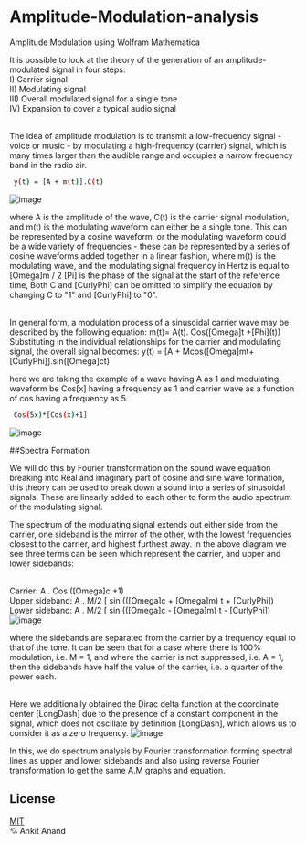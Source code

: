 # Amplitude-Modulation-analysis
Amplitude Modulation using Wolfram Mathematica


It is possible to look at the theory of the generation of an amplitude-modulated signal in four steps: 
<br> I) Carrier signal 
<br>II) Modulating signal 
<br> III) Overall modulated signal for a single tone
<br> IV) Expansion to cover a typical audio signal

<br> The idea of ​​amplitude modulation is to transmit a low-frequency signal - voice or music - by modulating a high-frequency (carrier) signal, which is many times larger than the audible range and occupies a narrow frequency band in the radio air. 

```bash
 y(t) = [A + m(t)].C(t) 
```
![image](https://github.com/Chuggu12/Amplitude-Modulation-analysis/assets/108995664/8f5a66cf-25ef-4021-99df-d7beefccdfc7)

where A is the amplitude of the wave, C(t) is the carrier signal modulation, and m(t) is the modulating waveform can either be a single tone. This can be represented by a cosine waveform, or the modulating waveform could be a wide variety of frequencies - these can be represented by a series of cosine waveforms added together in a linear fashion,
where m(t) is  the modulating wave, and the modulating signal frequency in Hertz is equal to \[Omega]m / 2 \[Pi] is the phase of the signal at the start of the reference time, Both C and \[CurlyPhi] can be omitted to simplify the equation by changing C to "1" and \[CurlyPhi] to "0".

<br>In general form, a modulation process of a sinusoidal carrier wave may be described by the following equation:  m(t)= A(t). Cos(\[Omega]t +\[Phi](t))
Substituting in the individual relationships for the carrier and modulating signal, the overall signal becomes: y(t) = [A + Mcos(\[Omega]mt+\[CurlyPhi]].sin(\[Omega]ct)
                                                                                                                                                                
here we are taking the example of a wave having A as 1 and modulating waveform be Cos[x]  having a frequency as 1 and carrier wave as a function of cos having a frequency as 5.
```bash
 Cos(5x)*[Cos(x)+1]
```
![image](https://github.com/Chuggu12/Amplitude-Modulation-analysis/assets/108995664/0f2a5549-9668-4a23-8e01-c8e1a33c9dcb)


##Spectra Formation

We will do this by Fourier transformation on the sound wave equation breaking into Real and imaginary part of cosine  and sine wave formation, this theory can be used to break down a sound into a series of sinusoidal signals. These are linearly added to each other to form the audio spectrum of the modulating signal.

The spectrum of the modulating signal extends out either side from the carrier, one sideband is the mirror of the other, with the lowest frequencies closest to the carrier, and highest furthest away.
in the above diagram we see three terms can be seen which represent the carrier, and upper and lower sidebands:

<br>Carrier:     A . Cos (\[Omega]c +1)
<br>Upper sideband:     A . M/2 [ sin ((\[Omega]c + \[Omega]m) t + \[CurlyPhi])
<br>Lower sideband:     A . M/2 [ sin ((\[Omega]c - \[Omega]m) t - \[CurlyPhi])
![image](https://github.com/Chuggu12/Amplitude-Modulation-analysis/assets/108995664/6fffbaeb-bbef-484c-9bb3-be3366de2866)


where the  sidebands are separated from the carrier by a frequency equal to that of the tone. It can be seen that for a case where there is 100% modulation, i.e. M = 1, and where the carrier is not suppressed, i.e. A = 1, then the sidebands have half the value of the carrier, i.e. a quarter of the power each.


<br>Here we additionally obtained the Dirac delta function at the coordinate center \[LongDash] due to the presence of a constant component in the signal, which does not oscillate by definition \[LongDash], which allows us to consider it as a zero frequency.
![image](https://github.com/Chuggu12/Amplitude-Modulation-analysis/assets/108995664/ce948674-09f4-4a7e-94e6-bd0a2f5badf1)

In this, we do spectrum analysis by Fourier transformation forming spectral lines as upper and lower sidebands and also using reverse Fourier transformation to get the same A.M graphs and equation.

## License

[MIT](https://choosealicense.com/licenses/mit/)
<br> 💘 Ankit Anand

